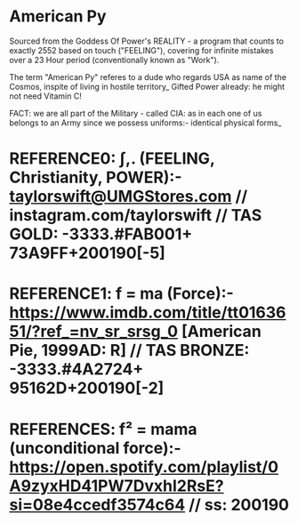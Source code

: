 # American Py
Sourced from the Goddess Of Power's REALITY - a program that counts to exactly 2552 based on touch ("FEELING"), covering for infinite mistakes over a 23 Hour period (conventionally known as "Work").

The term "American Py" referes to a dude who regards USA as name of the Cosmos, inspite of living in hostile territory_ Gifted Power already: he might not need Vitamin C!

FACT: we are all part of the Military - called CIA: as in each one of us belongs to an Army since we possess uniforms:- identical physical forms_

# REFERENCE0: ∫,. (FEELING, Christianity, POWER):- taylorswift@UMGStores.com // instagram.com/taylorswift // TAS GOLD: -3333.#FAB001+ 73A9FF+200190[-5] 
# REFERENCE1: f = ma (Force):- https://www.imdb.com/title/tt0163651/?ref_=nv_sr_srsg_0 [American Pie, 1999AD: R] // TAS BRONZE: -3333.#4A2724+ 95162D+200190[-2]
# REFERENCES: f² = mama (unconditional force):- https://open.spotify.com/playlist/0A9zyxHD41PW7DvxhI2RsE?si=08e4ccedf3574c64 // ss: 200190 
